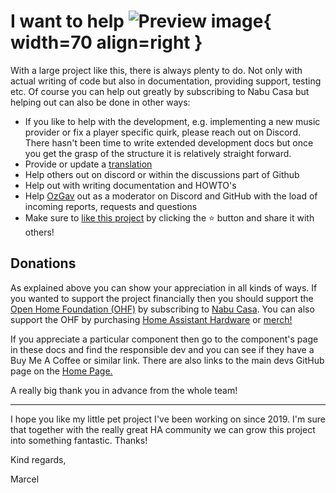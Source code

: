 # I want to help ![Preview image](../assets/icons/help-icon.png){ width=70 align=right }

With a large project like this, there is always plenty to do. Not only with actual writing of code but also in documentation, providing support, testing etc. Of course you can help out greatly by subscribing to Nabu Casa but helping out can also be done in other ways:

- If you like to help with the development, e.g. implementing a new music provider or fix a player specific quirk, please reach out on Discord. There hasn't been time to write extended development docs but once you get the grasp of the structure it is relatively straight forward.
- Provide or update a [translation](lokalise.md)
- Help others out on discord or within the discussions part of Github
- Help out with writing documentation and HOWTO's
- Help [OzGav](https://github.com/OzGav) out as a moderator on Discord and GitHub with the load of incoming reports, requests and questions
- Make sure to [like this project](https://github.com/music-assistant/server) by clicking the ⭐ button and share it with others!

## Donations

As explained above you can show your appreciation in all kinds of ways. If you wanted to support the project financially then you should support the [Open Home Foundation (OHF)](https://www.openhomefoundation.org/) by subscribing to [Nabu Casa](https://www.nabucasa.com/). You can also support the OHF by purchasing [Home Assistant Hardware](https://www.home-assistant.io/) or [merch!](https://home-assistant-store.creator-spring.com/)

If you appreciate a particular component then go to the component's page in these docs and find the responsible dev and you can see if they have a Buy Me A Coffee or similar link. There are also links to the main devs GitHub page on the [Home Page.](../index.md/#the-team)

A really big thank you in advance from the whole team!

___________________________________________

I hope you like my little pet project I've been working on since 2019.
I'm sure that together with the really great HA community we can grow this project into something fantastic. Thanks!

Kind regards,

Marcel
